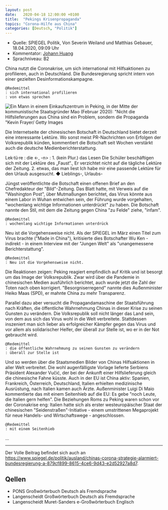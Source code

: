```yaml
---
layout: post
date:   2020-04-18 12:00:00 +0100
title:  "Pekings Krisenpropaganda"
topics: "Corona-Hilfe aus China"
categories: [Deutsch, "Politik"]
---
```


- Quelle: SPIEGEL Politik, Von Severin Weiland und Matthias Gebauer, 18.04.2020, 09:09 Uhr
- Kommentator: [Johann Huang](http://www.johannhuang.com/)
- Sprachniveau: B2


China nutzt die Coronakrise, um sich international mit Hilfsaktionen zu profilieren, auch in Deutschland. Die Bundesregierung spricht intern von einer gezielten Desinformationskampagne.

    @Redemittel
    : sich international profilieren
    : von etwas sprechen

![Ein Mann in einem Einkaufszentrum in Peking, in der Mitte der kommunistische Staatsgründer Mao (Februar 2020): "Nicht die Hilfslieferungen aus China sind ein Problem, sondern die Propaganda "Kevin Frayer/ Getty Images](https://cdn.prod.www.spiegel.de/images/7ef2df80-af1c-4939-b5cd-4858346496d9_w948_r1.77_fpx66_fpy45.jpg)

Die Internetseite der chinesischen Botschaft in Deutschland bietet derzeit eine interessante Lektüre. Wo sonst meist PR-Nachrichten von Erfolgen der Volksrepublik künden, kommentiert die Botschaft seit Wochen verstärkt auch die deutsche Medienberichterstattung.

Lek·tü·re
: die <-, -n>
: 1. (kein Plur.) das Lesen Die Schüler beschäftigen sich mit der Lektüre des „Faust“., Er verzichtet nicht auf die tägliche Lektüre der Zeitung. 2. etwas, das man liest Ich habe mir eine passende Lektüre für den Urlaub ausgesucht. ◆ Lieblings-, Urlaubs-

Jüngst veröffentlichte die Botschaft einen offenen Brief an den Chefredakteur der "Bild"-Zeitung. Das Blatt hatte, mit Verweis auf die "Washington Post", über Mutmaßungen berichtet, das Virus könnte aus einem Labor in Wuhan entwichen sein, der Führung wurde vorgehalten, "wochenlang wichtige Informationen unterdrückt" zu haben. Die Botschaft nannte den Stil, mit dem die Zeitung gegen China "zu Felde" ziehe, "infam".

    @Redemittel
    : wochenlang wichtige Informationen unterdrück

Neu ist die Vorgehensweise nicht. Als der SPIEGEL im März einen Titel zum Virus brachte ("Made in China"), kritisierte dies Botschafter Wu Ken - indirekt - in einem Interview mit der "Jungen Welt" als "unangemessene Berichterstattung".

    @Redemittel
    : Neu ist die Vorgehensweise nicht.

Die Reaktionen zeigen: Peking reagiert empfindlich auf Kritik und ist besorgt um das Image der Volksrepublik. Zwar wird über die Pandemie in chinesischen Medien ausführlich berichtet, auch wurde jetzt die Zahl der Toten nach oben korrigiert. "Besorgniserregend" nannte dies Außenminister Heiko Maas (SPD), er mahnte China zu mehr Transparenz.

Parallel dazu aber versucht die Propagandamaschine der Staatsführung nach Kräften, die öffentliche Wahrnehmung Chinas in dieser Krise zu seinen Gunsten zu verändern. Die Volksrepublik soll nicht länger das Land sein, von dem aus sich das Virus wohl in die Welt verbreitete. Stattdessen inszeniert man sich lieber als erfolgreicher Kämpfer gegen das Virus und vor allem als solidarischer Helfer, der überall zur Stelle ist, wo er in der Not gebraucht wird.

    @Redemittel
    : die öffentliche Wahrnehmung zu seinen Gunsten zu verändern
    : überall zur Stelle ist

Und so werden über die Staatsmedien Bilder von Chinas Hilfsaktionen in aller Welt verbreitet. Die wohl augenfälligste Vorlage lieferte Serbiens Präsident Alexander Vučić, der bei der Ankunft einer Hilfslieferung gleich die chinesische Fahne küsste. Auch in der EU ist China aktiv: Spanien, Frankreich, Österreich, Deutschland, Italien erhielten medizinische Ausrüstung, nach Italien kamen auch Ärzte. Außenminister Luigi Di Maio kommentierte das mit einem Seitenhieb auf die EU: Es gebe "noch Leute, die Italien gern helfen". Die Beziehungen Roms zu Peking waren schon vor der Coronakrise eng: Italien hatte sich als erster westeuropäischer Staat der chinesischen "Seidenstraßen"-Initiative - einem umstrittenen Megaprojekt für neue Handels- und Wirtschaftswege - angeschlossen.

    @Redemittel
    : mit einem Seitenhieb

...

---

Der Volle Beitrag befindet sich auch an <https://www.spiegel.de/politik/ausland/chinas-corona-strategie-alarmiert-bundesregierung-a-879cf899-8615-4ce6-9d43-e2d52927a8d7>.


## Qellen

- PONS Großwörterbuch Deutsch als Fremdsprache
- Langenscheidt Großwörterbuch Deutsch als Fremdsprache
- Langenscheidt Muret-Sanders e-Großwörterbuch Englisch
